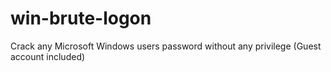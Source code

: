 # win-brute-logon
Crack any Microsoft Windows users password without any privilege (Guest account included)
